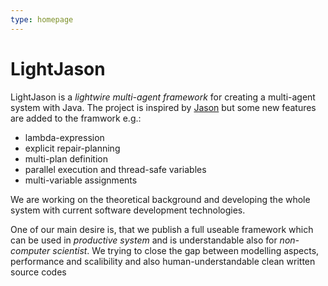 ```yaml
---
type: homepage
---
```

# LightJason

LightJason is a _lightwire multi-agent framework_ for creating a multi-agent system with Java. The project is inspired by [Jason](http://jason.sourceforge.net) but some new features are added to the framwork e.g.:

* lambda-expression
* explicit repair-planning
* multi-plan definition
* parallel execution and thread-safe variables
* multi-variable assignments

We are working on the theoretical background and developing the whole system with current software development technologies. 

One of our main desire is, that we publish a full useable framework which can be used in _productive system_ and is understandable also for _non-computer scientist_. We trying to close the gap between modelling aspects, performance and scalibility and also human-understandable clean written source codes
